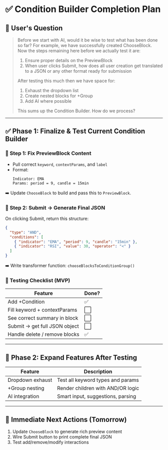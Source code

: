 
# ✅ Condition Builder Completion Plan

## 🧠 User's Question
> Before we start with AI, would it be wise to test what has been done so far?
> For example, we have successfully created ChooseBlock.  
> Now the steps remaining here before we actually test it are:
>
> 1. Ensure proper details on the PreviewBlock
> 2. When user clicks Submit, how does all user creation get translated to a JSON or any other format ready for submission
>
> After testing this much then we have space for:
> 1. Exhaust the dropdown list
> 2. Create nested blocks for +Group
> 3. Add AI where possible
>
> This sums up the Condition Builder.
> How do we process?

---

## ✅ Phase 1: Finalize & Test Current Condition Builder

### 🧩 Step 1: Fix PreviewBlock Content
- Pull correct `keyword`, `contextParams`, and `label`
- Format:
  ```
  Indicator: EMA
  Params: period = 9, candle = 15min
  ```

➡️ Update `ChooseBlock` to build and pass this to `PreviewBlock`.

### 🧩 Step 2: Submit → Generate Final JSON
On clicking Submit, return this structure:
```json
{
  "type": "AND",
  "conditions": [
    { "indicator": "EMA", "period": 9, "candle": "15min" },
    { "indicator": "RSI", "value": 30, "operator": "<" }
  ]
}
```
➡️ Write transformer function: `chooseBlocksToConditionGroup()`

### 🧪 Testing Checklist (MVP)
| Feature                         | Done? |
|----------------------------------|-------|
| Add +Condition                   | ✅   |
| Fill keyword + contextParams    | ⬜️    |
| See correct summary in block    | ⬜️    |
| Submit → get full JSON object   | ⬜️    |
| Handle delete / remove blocks   | ✅   |

---

## 🚀 Phase 2: Expand Features After Testing

| Feature        | Description                        |
|----------------|------------------------------------|
| Dropdown exhaust | Test all keyword types and params |
| +Group nesting | Render children with AND/OR logic  |
| AI integration | Smart input, suggestions, parsing  |

---

## 🔧 Immediate Next Actions (Tomorrow)
1. Update `ChooseBlock` to generate rich preview content
2. Wire Submit button to print complete final JSON
3. Test add/remove/modify interactions
